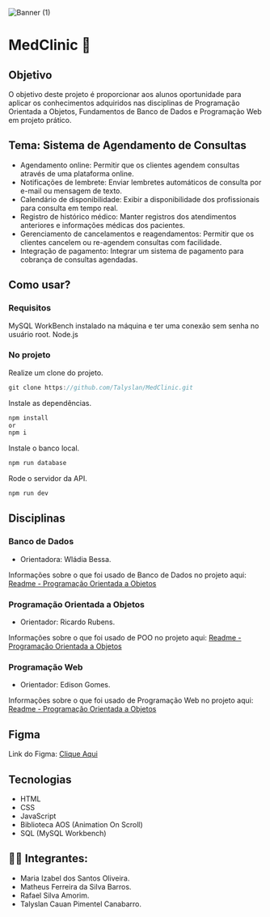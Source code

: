 ![Banner (1)](https://github.com/Talyslan/MedClinic/assets/78499700/50b81edf-b8d5-41e3-9130-e974e4d4d940)

# MedClinic 💉

## Objetivo

O objetivo deste projeto é proporcionar aos alunos oportunidade para aplicar os conhecimentos adquiridos nas disciplinas de Programação Orientada a Objetos, Fundamentos de Banco de Dados e Programação Web em projeto prático.

## Tema: Sistema de Agendamento de Consultas

- Agendamento online: Permitir que os clientes agendem consultas através de uma plataforma online.
- Notificações de lembrete: Enviar lembretes automáticos de consulta por e-mail ou mensagem de texto.
- Calendário de disponibilidade: Exibir a disponibilidade dos profissionais para consulta em tempo real.
- Registro de histórico médico: Manter registros dos atendimentos anteriores e informações médicas dos pacientes.
- Gerenciamento de cancelamentos e reagendamentos: Permitir que os clientes cancelem ou re-agendem consultas com facilidade.
- Integração de pagamento: Integrar um sistema de pagamento para cobrança de consultas agendadas.

## Como usar?
### Requisitos
MySQL WorkBench instalado na máquina e ter uma conexão sem senha no usuário root.
Node.js

### No projeto
Realize um clone do projeto.
```javascript
git clone https://github.com/Talyslan/MedClinic.git
```

Instale as dependências.
```javascript
npm install
or
npm i
```

Instale o banco local.
```javascript
npm run database
```

Rode o servidor da API.
```javascript
npm run dev
```

## Disciplinas

### Banco de Dados
- Orientadora: Wládia Bessa.

Informações sobre o que foi usado de Banco de Dados no projeto aqui:
<a href="./readmes/BCDD.md">Readme - Programação Orientada a Objetos</a>

### Programação Orientada a Objetos
- Orientador: Ricardo Rubens.

Informações sobre o que foi usado de POO no projeto aqui:
<a href="./readmes/POO.md">Readme - Programação Orientada a Objetos</a>

### Programação Web
- Orientador: Edison Gomes.

Informações sobre o que foi usado de Programação Web no projeto aqui:
<a href="./readmes/PWEB.md">Readme - Programação Orientada a Objetos</a>

## Figma

Link do Figma: <a href="https://www.figma.com/file/rkpodyPJAEsVC17SN7mZ42/Web-Site---HeathTech?type=design&node-id=0-1&mode=design&t=if7RKvTVmJ4EHrg2-0">
Clique Aqui
</a>

## Tecnologias
- HTML
- CSS
- JavaScript
- Biblioteca AOS (Animation On Scroll)
- SQL (MySQL Workbench)

## 👨‍🎓 Integrantes:

- Maria Izabel dos Santos Oliveira.
- Matheus Ferreira da Silva Barros.
- Rafael Silva Amorim.
- Talyslan Cauan Pimentel Canabarro.